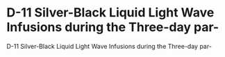 # D-11 Silver-Black Liquid Light Wave Infusions during the Three-day par-

D-11 Silver-Black Liquid Light Wave Infusions during the Three-day par-